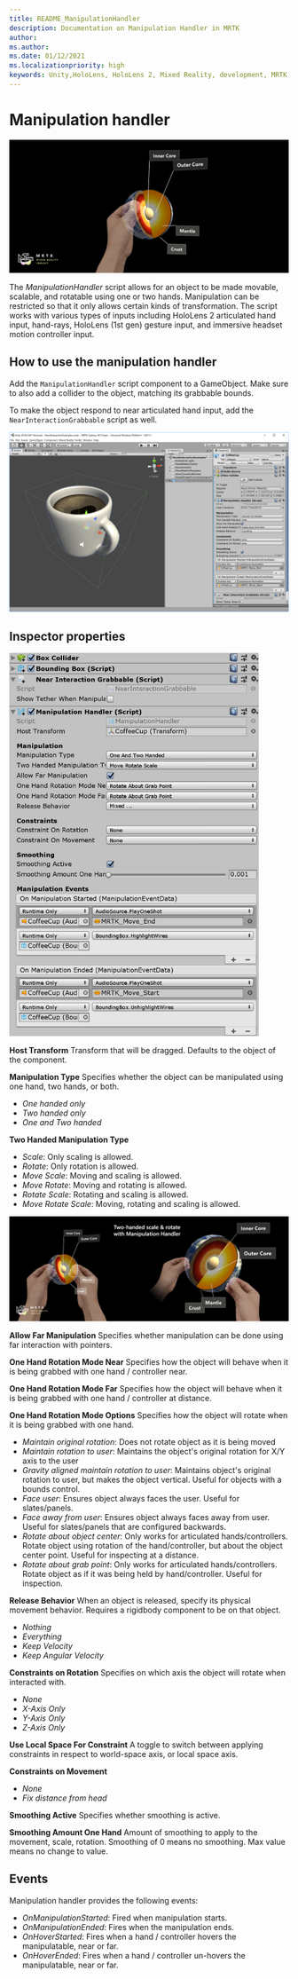 ```yaml
---
title: README_ManipulationHandler
description: Documentation on Manipulation Handler in MRTK
author: 
ms.author: 
ms.date: 01/12/2021
ms.localizationpriority: high
keywords: Unity,HoloLens, HoloLens 2, Mixed Reality, development, MRTK,
---
```


# Manipulation handler

![Manipulation handler Main](Images/ManipulationHandler/MRTK_Manipulation_Main.png)

The *ManipulationHandler* script allows for an object to be made movable, scalable, and rotatable using one or two hands. Manipulation can be restricted so that it only allows certain kinds of transformation. The script works with various types of inputs including HoloLens 2 articulated hand input, hand-rays, HoloLens (1st gen) gesture input, and immersive headset motion controller input.

## How to use the manipulation handler

Add the `ManipulationHandler` script component to a GameObject. Make sure to also add a collider to the object, matching its grabbable bounds.

To make the object respond to near articulated hand input, add the `NearInteractionGrabbable` script as well.

![Manipulation Handler How to](Images/ManipulationHandler/MRTK_ManipulationHandler_Howto.png)

## Inspector properties

<img src="Images/ManipulationHandler/MRTK_ManipulationHandler_Structure.png" width="450" alt="Manupulation Handler Structure">

**Host Transform**
Transform that will be dragged. Defaults to the object of the component.

**Manipulation Type**
Specifies whether the object can be manipulated using one hand, two hands, or both.

* *One handed only*
* *Two handed only*
* *One and Two handed*

**Two Handed Manipulation Type**

* *Scale*: Only scaling is allowed.
* *Rotate*: Only rotation is allowed.
* *Move Scale*: Moving and scaling is allowed.
* *Move Rotate*: Moving and rotating is allowed.
* *Rotate Scale*: Rotating and scaling is allowed.
* *Move Rotate Scale*: Moving, rotating and scaling is allowed.

![Manipulation Handler](Images/ManipulationHandler/MRTK_ManipulationHandler_TwoHanded.jpg)

**Allow Far Manipulation**
Specifies whether manipulation can be done using far interaction with pointers.

**One Hand Rotation Mode Near**
Specifies how the object will behave when it is being grabbed with one hand / controller near.

**One Hand Rotation Mode Far**
Specifies how the object will behave when it is being grabbed with one hand / controller at distance.

**One Hand Rotation Mode Options**
Specifies how the object will rotate when it is being grabbed with one hand.

* *Maintain original rotation*: Does not rotate object as it is being moved
* *Maintain rotation to user*: Maintains the object's original rotation for X/Y axis to the user
* *Gravity aligned maintain rotation to user*: Maintains object's original rotation to user, but makes the object vertical. Useful for objects with a bounds control.
* *Face user*: Ensures object always faces the user. Useful for slates/panels.
* *Face away from user*: Ensures object always faces away from user. Useful for slates/panels that are configured backwards.
* *Rotate about object center*:  Only works for articulated hands/controllers. Rotate object using rotation of the hand/controller, but about the object center point. Useful for inspecting at a distance.
* *Rotate about grab point*:  Only works for articulated hands/controllers. Rotate object as if it was being held by hand/controller. Useful for inspection.

**Release Behavior**
When an object is released, specify its physical movement behavior. Requires a rigidbody component to be on that object.

* *Nothing*
* *Everything*
* *Keep Velocity*
* *Keep Angular Velocity*

**Constraints on Rotation**
Specifies on which axis the object will rotate when interacted with.

* *None*
* *X-Axis Only*
* *Y-Axis Only*
* *Z-Axis Only*

**Use Local Space For Constraint**
A toggle to switch between applying constraints in respect to world-space axis, or local space axis.

**Constraints on Movement**

* *None*
* *Fix distance from head*

**Smoothing Active**
Specifies whether smoothing is active.

**Smoothing Amount One Hand**
Amount of smoothing to apply to the movement, scale, rotation. Smoothing of 0 means no smoothing. Max value means no change to value.

## Events

Manipulation handler provides the following events:

* *OnManipulationStarted*: Fired when manipulation starts.
* *OnManipulationEnded*: Fires when the manipulation ends.
* *OnHoverStarted*: Fires when a hand / controller hovers the manipulatable, near or far.
* *OnHoverEnded*: Fires when a hand / controller un-hovers the manipulatable, near or far.
